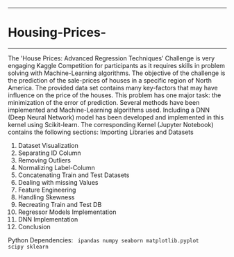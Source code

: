 ***
# Housing-Prices-
***


The 'House Prices: Advanced Regression Techniques’ Challenge is very engaging Kaggle Competition for participants as it requires skills in problem solving with Machine-Learning algorithms. The objective of the challenge is the prediction of the sale-prices of houses in a specific region of North America. The provided data set contains many key-factors that may have influence on the price of the houses.
This problem has one major task: the minimization of the error of prediction. Several methods have been implemented and Machine-Learning algorithms used. Including a DNN (Deep Neural Network) model has been developed and implemented in this kernel using Scikit-learn.
The corresponding Kernel (Jupyter Notebook) contains the following sections:
Importing Libraries and Datasets
1.	Dataset Visualization
2.	Separating ID Column
3.	Removing Outliers
4.	Normalizing Label-Column
5.	Concatenating Train and Test Datasets
6.	Dealing with missing Values
7.	Feature Engineering
8.	Handling Skewness
9.	Recreating Train and Test DB
10.	Regressor Models Implementation
11.	DNN Implementation
12.	Conclusion

Python Dependencies:
<code> 
ipandas
numpy
seaborn
matplotlib.pyplot
scipy
sklearn 
<code/>

